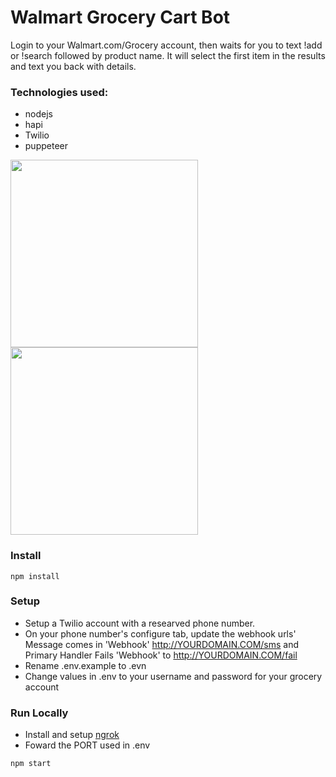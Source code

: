 # Walmart Grocery Cart Bot

Login to your Walmart.com/Grocery account, then waits for you to text !add or !search followed by product name. It will select the first item in the results and text you back with details.

### Technologies used:

- nodejs
- hapi
- Twilio
- puppeteer

<p float="left">
  <img src="../master/screenshots/app.jpg" width="300" />
  <img src="../master/screenshots/text.jpg" width="300" />
</p>

### Install

```
npm install
```

### Setup

- Setup a Twilio account with a researved phone number.
- On your phone number's configure tab, update the webhook urls' Message comes in 'Webhook' http://YOURDOMAIN.COM/sms and Primary Handler Fails 'Webhook' to http://YOURDOMAIN.COM/fail
- Rename .env.example to .evn
- Change values in .env to your username and password for your grocery account

### Run Locally

- Install and setup [ngrok](https://ngrok.com/)
- Foward the PORT used in .env

```
npm start
```
